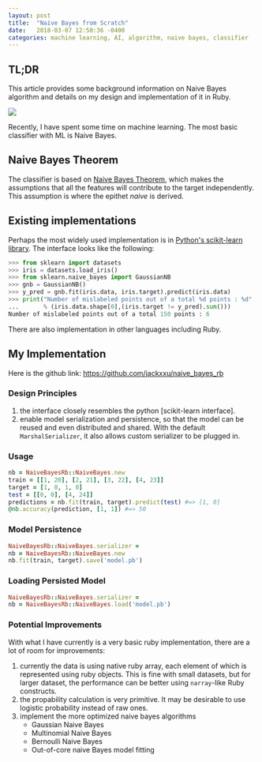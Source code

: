 ```yaml
---
layout: post
title:  "Naive Bayes from Scratch"
date:   2018-03-07 12:50:36 -0400
categories: machine learning, AI, algorithm, naive bayes, classifier
---
```


## TL;DR

This article provides some background information on Naive Bayes algorithm and details on my design and implementation of it in Ruby.

<img src="https://upload.wikimedia.org/wikipedia/commons/thumb/1/18/Bayes%27_Theorem_MMB_01.jpg/440px-Bayes%27_Theorem_MMB_01.jpg">

Recently, I have spent some time on machine learning. The most basic classifier with ML is Naive Bayes. 

## Naive Bayes Theorem

The classifier is based on [Naive Bayes Theorem], which makes the assumptions that all the features will contribute to the target independently. This assumption is where the epithet *naive* is derived.

[Naive Bayes Theorem]: https://en.wikipedia.org/wiki/Bayes%27_theorem

## Existing implementations

Perhaps the most widely used implementation is in [Python's scikit-learn library]. The interface looks like the following:

```python
>>> from sklearn import datasets
>>> iris = datasets.load_iris()
>>> from sklearn.naive_bayes import GaussianNB
>>> gnb = GaussianNB()
>>> y_pred = gnb.fit(iris.data, iris.target).predict(iris.data)
>>> print("Number of mislabeled points out of a total %d points : %d"
...       % (iris.data.shape[0],(iris.target != y_pred).sum()))
Number of mislabeled points out of a total 150 points : 6
```

There are also implementation in other languages including Ruby.


[Python's scikit-learn library]: http://scikit-learn.org/stable/modules/naive_bayes.html

## My Implementation

Here is the github link: https://github.com/jackxxu/naive_bayes_rb

### Design Principles


1. the interface closely resembles the python [scikit-learn interface].
2. enable model serialization and persistence, so that the model can be reused and even distributed and shared. With the default `MarshalSerializer`, it also allows custom serializer to be plugged in.

### Usage

```ruby
nb = NaiveBayesRb::NaiveBayes.new
train = [[1, 20], [2, 21], [3, 22], [4, 23]] 
target = [1, 0, 1, 0] 
test = [[0, 0], [4, 24]]
predictions = nb.fit(train, target).predict(test) #=> [1, 0] 
@nb.accuracy(prediction, [1, 1]) #=> 50
```
### Model Persistence

```ruby
NaiveBayesRb::NaiveBayes.serializer =       
nb = NaiveBayesRb::NaiveBayes.new
nb.fit(train, target).save('model.pb')
```

### Loading Persisted Model

```ruby
NaiveBayesRb::NaiveBayes.serializer =       
nb = NaiveBayesRb::NaiveBayes.load('model.pb')
```

### Potential Improvements

With what I have currently is a very basic ruby implementation, there are a lot of room for improvements:
1. currently the data is using native ruby array, each element of which is represented using ruby objects. This is fine with small datasets, but for larger dataset, the performance can be better using `narray`-like Ruby constructs.
2. the propability calculation is very primitive. It may be desirable to use logistic probability instead of raw ones. 
3. implement the more optimized naive bayes algorithms
    * Gaussian Naive Bayes
    * Multinomial Naive Bayes
    * Bernoulli Naive Bayes
    * Out-of-core naive Bayes model fitting